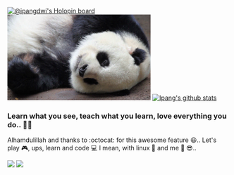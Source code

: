 [![@ipangdwi's Holopin board](https://holopin.me/ipangdwi)](https://holopin.io/@ipangdwi) 
<img src="https://raw.githubusercontent.com/ipang-dwi/ipang-dwi/master/1519643754_sleeping-panda-with-tongue.gif" alt="drawing" width="325"/>
[![Ipang's github stats](https://github-readme-stats.vercel.app/api?username=ipang-dwi&count_private=true&show_icons=true&theme=radical)](https://github.com/ipang-dwi)
### Learn what you see, teach what you learn, love everything you do.. :punch::smiley_cat:
Alhamdulillah and thanks to :octocat: for this awesome feature :satisfied:.. Let's play :video_game:, ups, learn and code :computer: I mean, with linux :penguin: and me :panda_face: :sunglasses:..  

<img src="https://valid.x86.fr/cache/banner/i94xe7.png"></img>
<img src="https://valid.x86.fr/cache/banner/xwaf4d.png"></img>
<!--
**ipang-dwi/ipang-dwi** is a ✨ _special_ ✨ repository because its `README.md` (this file) appears on your GitHub profile.

Here are some ideas to get you started:

- 🔭 I’m currently working on ...
- 🌱 I’m currently learning ...
- 👯 I’m looking to collaborate on ...
- 🤔 I’m looking for help with ...
- 💬 Ask me about ...
- 📫 How to reach me: ...
- 😄 Pronouns: ...
- ⚡ Fun fact: ...
-->
